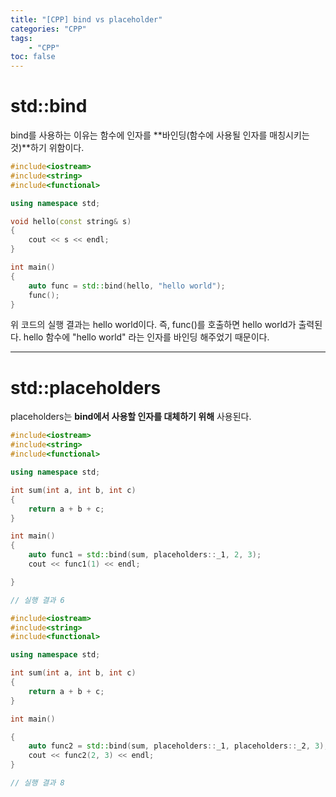 ```yaml
---
title: "[CPP] bind vs placeholder"
categories: "CPP"
tags: 
    - "CPP"
toc: false
---
```


# std::bind
bind를 사용하는 이유는 함수에 인자를 **바인딩(함수에 사용될 인자를 매칭시키는 것)**하기 위함이다.

```cpp
#include<iostream>
#include<string>
#include<functional>

using namespace std;

void hello(const string& s)
{
	cout << s << endl;
}

int main()
{
	auto func = std::bind(hello, "hello world");
	func();
}
```
위 코드의 실행 결과는 hello world이다.
즉, func()를 호출하면 hello world가 출력된다.
hello 함수에 "hello world" 라는 인자를 바인딩 해주었기 때문이다.

---
# std::placeholders
placeholders는 **bind에서 사용할 인자를 대체하기 위해** 사용된다.

```cpp
#include<iostream>
#include<string>
#include<functional>

using namespace std;

int sum(int a, int b, int c)
{
	return a + b + c;
}

int main()
{
	auto func1 = std::bind(sum, placeholders::_1, 2, 3);
	cout << func1(1) << endl;

}

// 실행 결과 6
```

```cpp
#include<iostream>
#include<string>
#include<functional>

using namespace std;

int sum(int a, int b, int c)
{
	return a + b + c;
}

int main()

{	
	auto func2 = std::bind(sum, placeholders::_1, placeholders::_2, 3);
	cout << func2(2, 3) << endl;
}

// 실행 결과 8
```